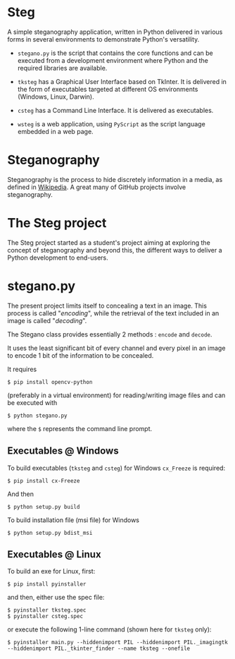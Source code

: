 # Steg

A simple steganography application, written in Python delivered in various forms in several environments to demonstrate Python's versatility.

- `stegano.py` is the script that contains the core functions and can be executed from a development environment where Python and the required libraries are available.

- `tksteg` has a Graphical User Interface based on TkInter. It is delivered in the form of executables targeted at different OS environments (Windows, Linux, Darwin).

- `csteg` has a Command Line Interface. It is delivered as executables.

- `wsteg` is a web application, using `PyScript` as the script language embedded in a web page.


# Steganography

Steganography is the process to hide discretely information in a media, as defined in [Wikipedia](https://en.wikipedia.org/wiki/Steganography). 
A great many of GitHub projects involve steganography.

# The Steg project

The Steg project started as a student's project aiming at exploring the concept of steganography and beyond this, the
different ways to deliver a Python development to end-users.

# stegano.py

The present project limits itself to concealing a text in an image. This process is called "*encoding*", while the retrieval
of the text included in an image is called "*decoding*".

The Stegano class provides essentially 2 methods : `encode` and `decode`.


It uses the least significant bit of every channel and every pixel in an image to encode 1 bit of the information to be concealed.

It requires 

`$ pip install opencv-python` 

(preferably in a virtual environment) for reading/writing image files 
and can be executed with 

`$ python stegano.py`

where the `$` represents the command line prompt.

## Executables @ Windows

To build executables (`tksteg` and `csteg`) for Windows `cx_Freeze` is required:

`$ pip install cx-Freeze` 

And then

`$ python setup.py build `

To build installation file (msi file) for Windows 

`$ python setup.py bdist_msi`


## Executables @ Linux

To build an exe for Linux, first:

`$ pip install pyinstaller`

and then, either use the spec file:

`$ pyinstaller tksteg.spec`\
`$ pyinstaller csteg.spec`

or execute the following 1-line command (shown here for `tksteg` only):

`$ pyinstaller main.py --hiddenimport PIL --hiddenimport PIL._imagingtk --hiddenimport PIL._tkinter_finder --name tksteg --onefile`
